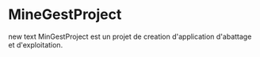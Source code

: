 # MineGestProject

new text 
MinGestProject est un projet de creation d'application d'abattage et d'exploitation.
